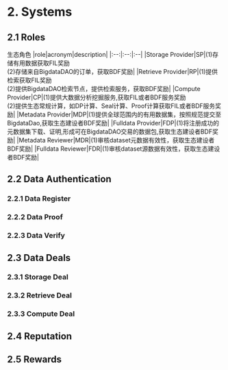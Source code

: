 # 2. Systems

## 2.1 Roles
生态角色
|role|acronym|description|
|:--:|:--:|:--|
|Storage Provider|SP|(1)存储有用数据获取FIL奖励<br>(2)存储来自BigdataDAO的订单，获取BDF奖励|
|Retrieve Provider|RP|(1)提供检索获取FIL奖励<br>(2)提供BigdataDAO检索节点，提供检索服务，获取BDF奖励|
|Compute Provider|CP|(1)提供大数据分析挖掘服务,获取FIL或者BDF服务奖励<br>(2)提供生态常规计算，如DP计算、Seal计算、Proof计算获取FIL或者BDF服务奖励|
|Metadata Provider|MDP|(1)提供全球范围内的有用数据集，按照规范提交至BigdataDao,获取生态建设者BDF奖励|
|Fulldata Provider|FDP|(1)将注册成功的元数据集下载、证明,形成可在BigdataDAO交易的数据包,获取生态建设者BDF奖励|
|Metadata Reviewer|MDR|(1)审核dataset元数据有效性，获取生态建设者BDF奖励|
|Fulldata Reviewer|FDR|(1)审核dataset源数据有效性，获取生态建设者BDF奖励|

## 2.2 Data Authentication

### 2.2.1 Data Register

### 2.2.2 Data Proof

### 2.2.3 Data Verify

## 2.3 Data Deals

### 2.3.1 Storage Deal

### 2.3.2 Retrieve Deal

### 2.3.3 Compute Deal

## 2.4 Reputation

## 2.5 Rewards